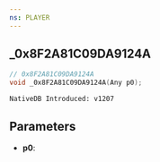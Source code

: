 ```yaml
---
ns: PLAYER
---
```

## _0x8F2A81C09DA9124A

```c
// 0x8F2A81C09DA9124A
void _0x8F2A81C09DA9124A(Any p0);
```

```
NativeDB Introduced: v1207
```

## Parameters
* **p0**:
